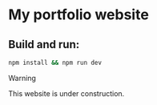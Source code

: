 # My portfolio website

## Build and run:

```bash
npm install && npm run dev
```
> [!warning]
> This website is under construction.
